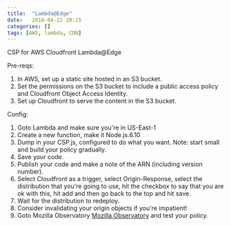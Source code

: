 ```yaml
---
title:  "Lambda@Edge"
date:   2018-04-22 20:15
categories: []
tags: [AWS, lambda, CDN]
---
```

CSP for AWS Cloudfront Lambda@Edge

Pre-reqs:

1. In AWS, set up a static site hosted in an S3 bucket.
2. Set the permissions on the S3 bucket to include a public access policy and Cloudfront Object Access Identity.
3. Set up Cloudfront to serve the content in the S3 bucket.


Config:

1. Goto Lambda and make sure you're in US-East-1
2. Create a new function, make it Node.js.6.10
3. Dump in your CSP.js, configured to do what you want. Note: start small and build your policy gradually.
4. Save your code.
5. Publish your code and make a note of the ARN (including version number).
6. Select Cloudfront as a trigger, select Origin-Response, select the distribution that you're going to use, hit the checkbox to say that you are ok with this, hit add and then go back to the top and hit save.
7. Wait for the distribution to redeploy.
8. Consider invalidating your origin objects if you're impatient!
9. Goto Mozilla Observatory [Mozilla Observatory][mozilla] and test your policy.


[mozilla]: https://observatory.mozilla.org/
